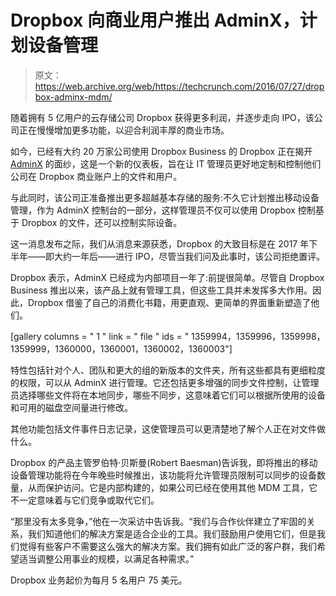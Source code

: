 # Dropbox 向商业用户推出 AdminX，计划设备管理

> 原文：<https://web.archive.org/web/https://techcrunch.com/2016/07/27/dropbox-adminx-mdm/>

随着拥有 5 亿用户的云存储公司 Dropbox 获得更多利润，并逐步走向 IPO，该公司正在慢慢增加更多功能，以迎合利润丰厚的商业市场。

如今，已经有大约 20 万家公司使用 Dropbox Business 的 Dropbox 正在揭开 [AdminX](https://web.archive.org/web/20230326024909/https://blogs.dropbox.com/business/2016/07/announcing-adminx/) 的面纱，这是一个新的仪表板，旨在让 IT 管理员更好地定制和控制他们公司在 Dropbox 商业账户上的文件和用户。

与此同时，该公司正准备推出更多超越基本存储的服务:不久它计划推出移动设备管理，作为 AdminX 控制台的一部分，这样管理员不仅可以使用 Dropbox 控制基于 Dropbox 的文件，还可以控制实际设备。

这一消息发布之际，我们从消息来源获悉，Dropbox 的大致目标是在 2017 年下半年——即大约一年后——进行 IPO，尽管当我们问及此事时，该公司拒绝置评。

Dropbox 表示，AdminX 已经成为内部项目一年了:前提很简单。尽管自 Dropbox Business 推出以来，该产品上就有管理工具，但这些工具并未发挥多大作用。因此，Dropbox 借鉴了自己的消费化书籍，用更直观、更简单的界面重新塑造了他们。

[gallery columns = " 1 " link = " file " ids = " 1359994，1359996，1359998，1359999，1360000，1360001，1360002，1360003"]

特性包括针对个人、团队和更大的组的新版本的文件夹，所有这些都具有更细粒度的权限，可以从 AdminX 进行管理。它还包括更多增强的同步文件控制，让管理员选择哪些文件将在本地同步，哪些不同步，这意味着它们可以根据所使用的设备和可用的磁盘空间量进行修改。

其他功能包括文件事件日志记录，这使管理员可以更清楚地了解个人正在对文件做什么。

Dropbox 的产品主管罗伯特·贝斯曼(Robert Baesman)告诉我，即将推出的移动设备管理功能将在今年晚些时候推出，该功能将允许管理员限制可以同步的设备数量，从而保护访问。它是内部构建的，如果公司已经在使用其他 MDM 工具，它不一定意味着与它们竞争或取代它们。

“那里没有太多竞争，”他在一次采访中告诉我。“我们与合作伙伴建立了牢固的关系，我们知道他们的解决方案是适合企业的工具。我们鼓励用户使用它们，但是我们觉得有些客户不需要这么强大的解决方案。我们拥有如此广泛的客户群，我们希望适当调整公用事业的规模，以满足各种需求。”

Dropbox 业务起价为每月 5 名用户 75 美元。